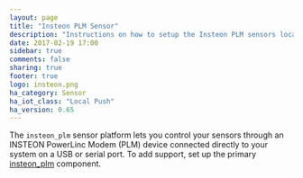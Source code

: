 ```yaml
---
layout: page
title: "Insteon PLM Sensor"
description: "Instructions on how to setup the Insteon PLM sensors locally within Home Assistant."
date: 2017-02-19 17:00
sidebar: true
comments: false
sharing: true
footer: true
logo: insteon.png
ha_category: Sensor
ha_iot_class: "Local Push"
ha_version: 0.65
---
```


The `insteon_plm` sensor platform lets you control your sensors through 
an INSTEON PowerLinc Modem (PLM) device connected directly to your system on a
USB or serial port.  To add support, set up the primary [insteon_plm]
component.

[insteon_plm]: /components/insteon_plm/


